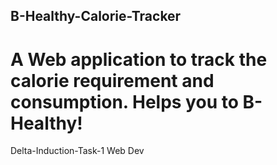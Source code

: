 ## B-Healthy-Calorie-Tracker
# A Web application to track the calorie requirement and consumption. Helps you to B-Healthy!
Delta-Induction-Task-1 Web Dev
